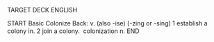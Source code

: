 TARGET DECK
ENGLISH

START
Basic
Colonize
Back: v. (also -ise) (-zing or -sing) 1 establish a colony in. 2 join a colony.  colonization n.
END
